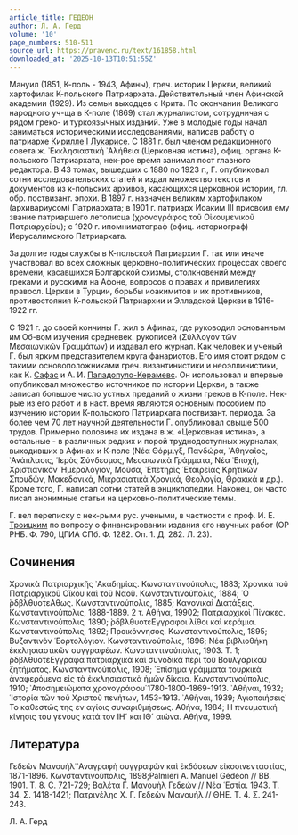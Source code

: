```yaml
---
article_title: ГЕДЕОН
author: Л. А. Герд
volume: '10'
page_numbers: 510-511
source_url: https://pravenc.ru/text/161858.html
downloaded_at: '2025-10-13T10:51:55Z'
---
```


Мануил (1851, К-поль - 1943, Афины), греч. историк Церкви, великий хартофилак К-польского Патриархата. Действительный член Афинской академии (1929). Из семьи выходцев с Крита. По окончании Великого народного уч-ща в К-поле (1869) стал журналистом, сотрудничая с рядом греко- и туркоязычных изданий. Уже в молодые годы начал заниматься историческими исследованиями, написав работу о патриархе [Кирилле I Лукарисе](<https://pravenc.ru/text/Кирилле I Лукарисе.html>). С 1881 г. был членом редакционного совета ж. ᾿Εκκλησιαστικὴ ᾿Αλήθεια (Церковная истина), офиц. органа К-польского Патриархата, нек-рое время занимал пост главного редактора. В 43 томах, вышедших с 1880 по 1923 г., Г. опубликовал сотни исследовательских статей и издал множество текстов и документов из к-польских архивов, касающихся церковной истории, гл. обр. поствизант. эпохи. В 1897 г. назначен великим хартофилаком (архивариусом) Патриархата; в 1901 г. патриарх Иоаким III присвоил ему звание патриаршего летописца (χρονογράφος τοῦ Οἰκουμενικοῦ Πατριαρχείου); с 1920 г. ипомниматограф (офиц. историограф) Иерусалимского Патриархата.

За долгие годы службы в К-польской Патриархии Г. так или иначе участвовал во всех сложных церковно-политических процессах своего времени, касавшихся Болгарской схизмы, столкновений между греками и русскими на Афоне, вопросов о правах и привилегиях правосл. Церкви в Турции, борьбы иоакимитов и их противников, противостояния К-польской Патриархии и Элладской Церкви в 1916-1922 гг.

С 1921 г. до своей кончины Г. жил в Афинах, где руководил основанным им Об-вом изучения средневек. рукописей (Σύλλογον τῶν Μεσαιωνικῶν Γραμμάτων) и издавал его журнал. Как человек и ученый Г. был ярким представителем круга фанариотов. Его имя стоит рядом с такими основоположниками греч. византинистики и неоэллинистики, как К. [Сафас](https://pravenc.ru/text/Сафас.html) и А. И. [Пападопуло-Керамевс](https://pravenc.ru/text/Пападопуло-Керамевс.html). Он использовал и впервые опубликовал множество источников по истории Церкви, а также записал большое число устных преданий о жизни греков в К-поле. Нек-рые из его работ и в наст. время являются основным пособием по изучению истории К-польского Патриархата поствизант. периода. За более чем 70 лет научной деятельности Г. опубликовал свыше 500 трудов. Примерно половина их издана в ж. «Церковная истина», а остальные - в различных редких и порой труднодоступных журналах, выходивших в Афинах и К-поле (Νέα Θόρμιγξ, Πανδώρα, ᾿Αθηναῖος, ᾿Ανάπλασις, ῾Ιερὸς Σύνδεσμος, Μεσαιωνικὰ Γράμματα, Νέα ᾿Εποχή, Χριστιανικὸν ῾Ημερολόγιον, Μοῦσα, ᾿Επετηρὶς ῾Εταιρεῖας Κρητικῶν Σπουδῶν, Μακεδονικά, Μικρασιατικὰ Χρονικά, Θεολογία, Θρακικά и др.). Кроме того, Г. написал сотни статей в энциклопедии. Наконец, он часто писал анонимные статьи на церковно-политические темы.

Г. вел переписку с нек-рыми рус. учеными, в частности с проф. И. Е. [Троицким](https://pravenc.ru/text/Троицким.html) по вопросу о финансировании издания его научных работ (ОР РНБ. Ф. 790, ЦГИА СПб. Ф. 1282. Оп. 1. Д. 282. Л. 23).

## Сочинения

Χρονικὰ Πατριαρχικῆς ᾿Ακαδημίας. Κωνσταντινούπολις, 1883; Χρονικὰ τοῦ Πατριαρχικοῦ Οἴκου καὶ τοῦ Ναοῦ. Κωνσταντινούπολις, 1884; ῾Ο ̀ρδβλθυοτεΑθως. Κωνσταντινούπολις, 1885; Κανονικαὶ Διατάξεις. Κωνσταντινούπολις, 1888-1889. 2 τ. Αθήνα, 19902; Πατριαρχικοὶ Πίνακες. Κωνσταντινούπολις, 1890; ̀ρδβλθυοτεΕγγραφοι λίθοι καὶ κεράμια. Κωνσταντινούπολις, 1892; Προικόννησος. Κωνσταντινούπολις, 1895; Βυζαντινὸν ῾Εορτολόγιον. Κωνσταντινούπολις, 1896; Νέα βιβλιοθήκη ἐκκλησιαστικῶν συγγραφέων. Κωνσταντινούπολις, 1903. T. 1; ̀ρδβλθυοτεΕγγραφα πατριαρχικὰ καὶ συνοδικὰ περὶ τοῦ Βουλγαρικοῦ ζητήματος. Κωνσταντινούπολις, 1908; ᾿Επίσημα γράμματα τουρκικὰ ἀναφερόμενα εἰς τὰ ἐκκλησιαστικὰ ἡμῶν δίκαια. Κωνσταντινούπολις, 1910; ᾿Αποσημειώματα χρονογράφου̇ 1780-1800-1869-1913. ᾿Αθῆναι, 1932; ῾Ιστορία τῶν τοῦ Χριστοῦ πενήτων, 1453-1913. ᾿Αθῆναι, 1939; Αγιοποιήσεις̇ Το καθεστώς της εν αγίοις συναριθμήσεως. Αθήνα, 1984; Η πνευματική κίνησις του γένους κατά τον ΙΗ´ και ΙΘ´ αιώνα. Αθήνα, 1999.

## Литература

Γεδεὼν Μανουήλ̇ ᾿Αναγραφὴ συγγραφῶν καὶ ἐκδόσεων εἰκοσινενταστίας, 1871-1896. Κωνσταντινούπολις, 1898;Palmieri A. Manuel Gédéon // ВВ. 1901. Т. 8. С. 721-729; Βαλέτα Γ. Μανουὴλ Γεδεών // Νέα ῾Εστία. 1943. T. 34. Σ. 1418-1421; Πατρινέλης Χ. Γ. Γεδεὼν Μανουήλ // ΘΗΕ. Τ. 4. Σ. 241-243.

Л. А. Герд
